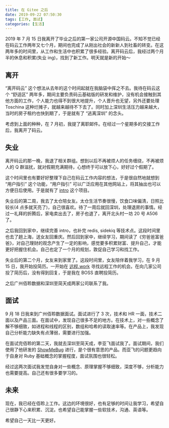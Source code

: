 ```yaml
---
title: 在 Gitee 之后
date: 2019-09-22 07:50:30
tags: [工作, 面试]
categories: [生活]
---
```


2019 年 7 月 15 日我离开了毕业之后的第一家公司开源中国码云。不知不觉已经在码云工作两年又七个月，期间也完成了从刚出社会的新新人到社畜的转变。在这两年多的时间里，从工作和生活中也积累了很多经验。离开码云后，我经过两个月半的休息和积累(失业 ing)，找到了新工作。明天就是新的开始～

<!--more-->

## 离开

“离开码云” 这个想法从去年的这个时间起就在我脑袋中挥之不去。我待在码云这个 “舒适区” 两年多，期间主要负责码云基础版的研发和维护，没有机会接触到其他方面的工作，个人能力也得不到很大地提升，个人晋升也无望，另外还要处理 Toschina 这种烂摊子，就越来越待不下去了。同时加上深圳生活压力越来越大，当时的房子租约也快到期了，于是就有了 “逃离深圳” 的念头。

考虑到上面的种种，在 7 月初，我提了离职邮件。在经过一个星期多的交接工作后，我离开了码云。

## 失业

离开码云的那一晚，我退了相关群组。想到以后不再被烦人的任务缠绕，不再被烦人的 Q 群滋扰，就对假期充满期待，心想终于可以放下心，好好过个假期了。

这个时间里也有要好好整理下自己在码云工作内容的想法，于是很自然地就想到 “用户指引” 这个功能，“用户指引” 可以广泛应用在其他网站上，将其抽出也可以方便日后使用。于是就有了 [intro](https://github.com/jinhucheung/intro) 这个项目。

失业后的第二周，我去了太仓陪女友。太仓生活节奏很慢，饮食口味偏清，日照比较长(4 点多就天亮了)，自己很喜欢。待了一周后就回深圳，处理退房的事情。经过一礼拜的折腾后，家电卖出去了，房子也退了，离开北头村一坊 20 号 A506 了。

之后我回到家中，继续完善 intro，也补完 redis, sidekiq 等技术点。这段时间里也去了趟上海，送女友回重庆。然后回到家中，继续学习，期间读了《穷爸爸富爸爸》，对自己理财的观念产生了一定的影响，感觉要多积累财富、提升自己，才能更好把握住机会。自己也定了一个月的规划，敦促自己学习和找工作。

失业后的第二个月，女友来到家里了。这段时间里，女友陪伴着我学习，在 9 月 15 日，我开始投简历。一开始在 [远程.work](http://yuancheng.work/) 寻找远程工作的机会。在向几家公司投了简历后，没有得到回复，于是我在 BOSS 直聘投简历。

之后广州佰聆数据和深圳至简天成两家公司联系了我。

## 面试

9 月 18 日我来到广州佰聆数据面试。面试进行了 3 次，技术和 HR 一面，技术二面以及产品三面。在面试中，发现自己很多不足的地方。在技术上，对一些概念了解不够细致，如进程和线程的区别，数组和哈希的读取速率等。在产品上，我发现自己分析能力缺失有点薄弱，需要进行加强。

在面试完佰聆的第二天，我就去深圳至简天成，李亚飞面试我了。面试期间，我们使用了他研发的 [ShowMeBug](https://www.showmebug.com/) 进行，是个很有意思的产品。而亚飞的问题更趋向于自身对 Ruby 基础概念的掌握程度，面试氛围也很轻松。

经过这两次面试我发觉自身对一些概念、原理掌握不够细致，深度不够，分析能力也需要提高。自己还有很多要学习的。

## 未来

现在，我已经在佰聆上工作。这边的环境很好，也有足够的时间让我学习，希望自己很静下心来积累、沉淀。也希望自己能掌握一些软技术，沟通、英语等。

希望自己一天比一天更好。
